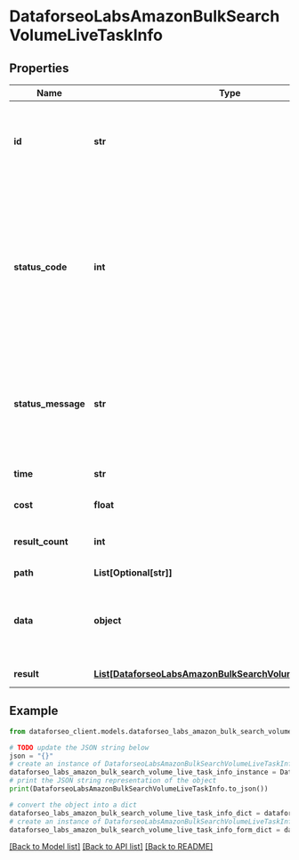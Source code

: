 # DataforseoLabsAmazonBulkSearchVolumeLiveTaskInfo


## Properties

Name | Type | Description | Notes
------------ | ------------- | ------------- | -------------
**id** | **str** | task identifier unique task identifier in our system in the UUID format | [optional] 
**status_code** | **int** | status code of the task generated by DataForSEO, can be within the following range: 10000-60000 you can find the full list of the response codes here | [optional] 
**status_message** | **str** | informational message of the task you can find the full list of general informational messages here | [optional] 
**time** | **str** | execution time, seconds | [optional] 
**cost** | **float** | total tasks cost, USD | [optional] 
**result_count** | **int** | number of elements in the result array | [optional] 
**path** | **List[Optional[str]]** | URL path | [optional] 
**data** | **object** | contains the same parameters that you specified in the POST request | [optional] 
**result** | [**List[DataforseoLabsAmazonBulkSearchVolumeLiveResultInfo]**](DataforseoLabsAmazonBulkSearchVolumeLiveResultInfo.md) | array of results | [optional] 

## Example

```python
from dataforseo_client.models.dataforseo_labs_amazon_bulk_search_volume_live_task_info import DataforseoLabsAmazonBulkSearchVolumeLiveTaskInfo

# TODO update the JSON string below
json = "{}"
# create an instance of DataforseoLabsAmazonBulkSearchVolumeLiveTaskInfo from a JSON string
dataforseo_labs_amazon_bulk_search_volume_live_task_info_instance = DataforseoLabsAmazonBulkSearchVolumeLiveTaskInfo.from_json(json)
# print the JSON string representation of the object
print(DataforseoLabsAmazonBulkSearchVolumeLiveTaskInfo.to_json())

# convert the object into a dict
dataforseo_labs_amazon_bulk_search_volume_live_task_info_dict = dataforseo_labs_amazon_bulk_search_volume_live_task_info_instance.to_dict()
# create an instance of DataforseoLabsAmazonBulkSearchVolumeLiveTaskInfo from a dict
dataforseo_labs_amazon_bulk_search_volume_live_task_info_form_dict = dataforseo_labs_amazon_bulk_search_volume_live_task_info.from_dict(dataforseo_labs_amazon_bulk_search_volume_live_task_info_dict)
```
[[Back to Model list]](../README.md#documentation-for-models) [[Back to API list]](../README.md#documentation-for-api-endpoints) [[Back to README]](../README.md)


